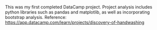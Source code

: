 This was my first completed DataCamp project.
Project analysis includes python libraries such as pandas and matplotlib, as well as incorporating bootstrap analysis.
Reference: https://app.datacamp.com/learn/projects/discovery-of-handwashing
